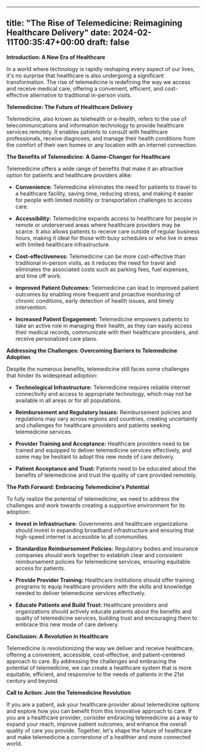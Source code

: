 
---
title: "The Rise of Telemedicine: Reimagining Healthcare Delivery"
date: 2024-02-11T00:35:47+00:00
draft: false
---

**Introduction: A New Era of Healthcare**

In a world where technology is rapidly reshaping every aspect of our lives, it's no surprise that healthcare is also undergoing a significant transformation. The rise of telemedicine is redefining the way we access and receive medical care, offering a convenient, efficient, and cost-effective alternative to traditional in-person visits.

**Telemedicine: The Future of Healthcare Delivery**

Telemedicine, also known as telehealth or e-health, refers to the use of telecommunications and information technology to provide healthcare services remotely. It enables patients to consult with healthcare professionals, receive diagnoses, and manage their health conditions from the comfort of their own homes or any location with an internet connection.

**The Benefits of Telemedicine: A Game-Changer for Healthcare**

Telemedicine offers a wide range of benefits that make it an attractive option for patients and healthcare providers alike:

* **Convenience:** Telemedicine eliminates the need for patients to travel to a healthcare facility, saving time, reducing stress, and making it easier for people with limited mobility or transportation challenges to access care.

* **Accessibility:** Telemedicine expands access to healthcare for people in remote or underserved areas where healthcare providers may be scarce. It also allows patients to receive care outside of regular business hours, making it ideal for those with busy schedules or who live in areas with limited healthcare infrastructure.

* **Cost-effectiveness:** Telemedicine can be more cost-effective than traditional in-person visits, as it reduces the need for travel and eliminates the associated costs such as parking fees, fuel expenses, and time off work.

* **Improved Patient Outcomes:** Telemedicine can lead to improved patient outcomes by enabling more frequent and proactive monitoring of chronic conditions, early detection of health issues, and timely intervention.

* **Increased Patient Engagement:** Telemedicine empowers patients to take an active role in managing their health, as they can easily access their medical records, communicate with their healthcare providers, and receive personalized care plans.

**Addressing the Challenges: Overcoming Barriers to Telemedicine Adoption**

Despite the numerous benefits, telemedicine still faces some challenges that hinder its widespread adoption:

* **Technological Infrastructure:** Telemedicine requires reliable internet connectivity and access to appropriate technology, which may not be available in all areas or for all populations.

* **Reimbursement and Regulatory Issues:** Reimbursement policies and regulations may vary across regions and countries, creating uncertainty and challenges for healthcare providers and patients seeking telemedicine services.

* **Provider Training and Acceptance:** Healthcare providers need to be trained and equipped to deliver telemedicine services effectively, and some may be hesitant to adopt this new mode of care delivery.

* **Patient Acceptance and Trust:** Patients need to be educated about the benefits of telemedicine and trust the quality of care provided remotely.

**The Path Forward: Embracing Telemedicine's Potential**

To fully realize the potential of telemedicine, we need to address the challenges and work towards creating a supportive environment for its adoption:

* **Invest in Infrastructure:** Governments and healthcare organizations should invest in expanding broadband infrastructure and ensuring that high-speed internet is accessible to all communities.

* **Standardize Reimbursement Policies:** Regulatory bodies and insurance companies should work together to establish clear and consistent reimbursement policies for telemedicine services, ensuring equitable access for patients.

* **Provide Provider Training:** Healthcare institutions should offer training programs to equip healthcare providers with the skills and knowledge needed to deliver telemedicine services effectively.

* **Educate Patients and Build Trust:** Healthcare providers and organizations should actively educate patients about the benefits and quality of telemedicine services, building trust and encouraging them to embrace this new mode of care delivery.

**Conclusion: A Revolution in Healthcare**

Telemedicine is revolutionizing the way we deliver and receive healthcare, offering a convenient, accessible, cost-effective, and patient-centered approach to care. By addressing the challenges and embracing the potential of telemedicine, we can create a healthcare system that is more equitable, efficient, and responsive to the needs of patients in the 21st century and beyond.

**Call to Action: Join the Telemedicine Revolution**

If you are a patient, ask your healthcare provider about telemedicine options and explore how you can benefit from this innovative approach to care. If you are a healthcare provider, consider embracing telemedicine as a way to expand your reach, improve patient outcomes, and enhance the overall quality of care you provide. Together, let's shape the future of healthcare and make telemedicine a cornerstone of a healthier and more connected world.